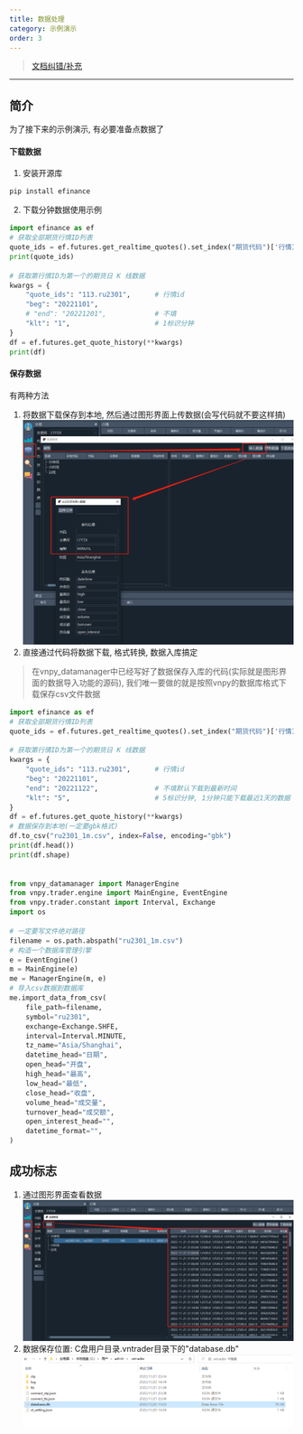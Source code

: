 ```yaml
---
title: 数据处理
category: 示例演示
order: 3
---
```

> [文档纠错/补充](https://github.com/dumengru/docs_vnpy/tree/master/docs/_docs)
---

## 简介
为了接下来的示例演示, 有必要准备点数据了

#### 下载数据
1. 安装开源库
```python
pip install efinance
```
2. 下载分钟数据使用示例
```python
import efinance as ef
# 获取全部期货行情ID列表
quote_ids = ef.futures.get_realtime_quotes().set_index("期货代码")['行情ID']
print(quote_ids)

# 获取第行情ID为第一个的期货日 K 线数据
kwargs = {
    "quote_ids": "113.ru2301",      # 行情id
    "beg": "20221101",
    # "end": "20221201",            # 不填
    "klt": "1",                     # 1标识分钟
}
df = ef.futures.get_quote_history(**kwargs)
print(df)
```

#### 保存数据
有两种方法
1. 将数据下载保存到本地, 然后通过图形界面上传数据(会写代码就不要这样搞)
![](../../images/20221122142035.png)
2. 直接通过代码将数据下载, 格式转换, 数据入库搞定

> 在vnpy_datamanager中已经写好了数据保存入库的代码(实际就是图形界面的数据导入功能的源码), 我们唯一要做的就是按照vnpy的数据库格式下载保存csv文件数据

```python
import efinance as ef
# 获取全部期货行情ID列表
quote_ids = ef.futures.get_realtime_quotes().set_index("期货代码")['行情ID']

# 获取第行情ID为第一个的期货日 K 线数据
kwargs = {
    "quote_ids": "113.ru2301",      # 行情id
    "beg": "20221101",
    "end": "20221122",              # 不填默认下载到最新时间
    "klt": "5",                     # 5标识分钟, 1分钟只能下载最近1天的数据
}
df = ef.futures.get_quote_history(**kwargs)
# 数据保存到本地(一定要gbk格式)
df.to_csv("ru2301_1m.csv", index=False, encoding="gbk")
print(df.head())
print(df.shape)


from vnpy_datamanager import ManagerEngine
from vnpy.trader.engine import MainEngine, EventEngine
from vnpy.trader.constant import Interval, Exchange
import os

# 一定要写文件绝对路径
filename = os.path.abspath("ru2301_1m.csv")
# 构造一个数据库管理引擎
e = EventEngine()
m = MainEngine(e)
me = ManagerEngine(m, e)
# 导入csv数据到数据库
me.import_data_from_csv(
    file_path=filename,
    symbol="ru2301",
    exchange=Exchange.SHFE,
    interval=Interval.MINUTE,
    tz_name="Asia/Shanghai",
    datetime_head="日期",
    open_head="开盘",
    high_head="最高",
    low_head="最低",
    close_head="收盘",
    volume_head="成交量",
    turnover_head="成交额",
    open_interest_head="",
    datetime_format="",
)
```

## 成功标志

1. 通过图形界面查看数据
![](../../images/202211221507.png)
2. 数据保存位置: C盘用户目录.vntrader目录下的"database.db"
![](../../images/202211221518.png)

